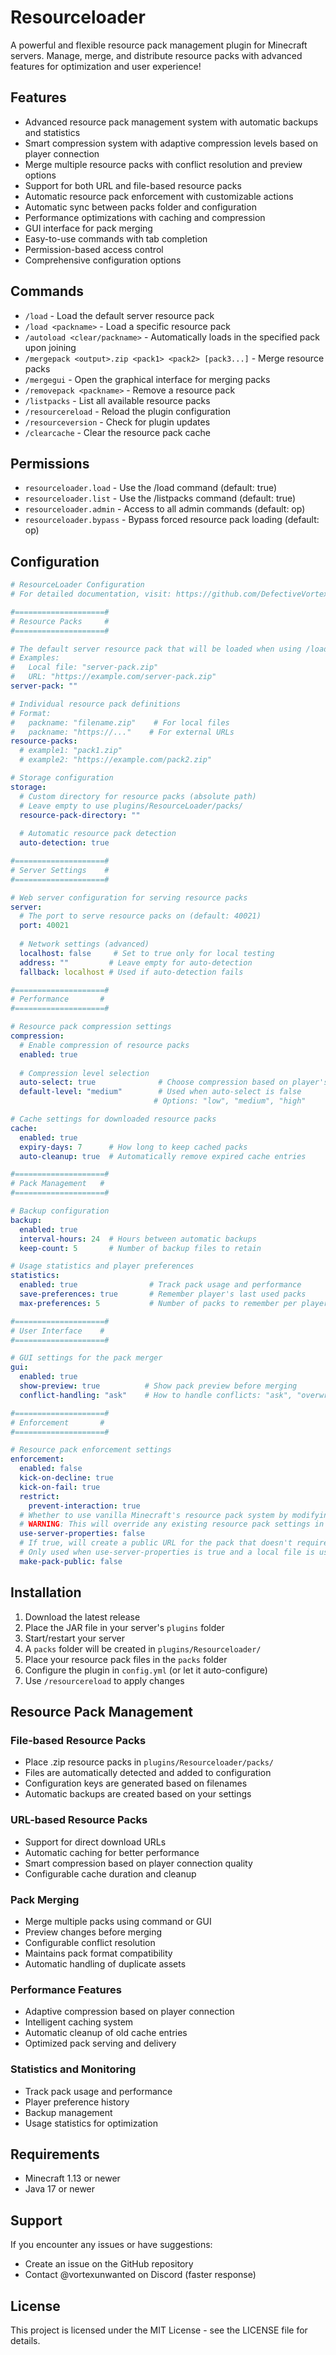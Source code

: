 # Resourceloader

A powerful and flexible resource pack management plugin for Minecraft servers. Manage, merge, and distribute resource packs with advanced features for optimization and user experience!

## Features

- Advanced resource pack management system with automatic backups and statistics
- Smart compression system with adaptive compression levels based on player connection
- Merge multiple resource packs with conflict resolution and preview options
- Support for both URL and file-based resource packs
- Automatic resource pack enforcement with customizable actions
- Automatic sync between packs folder and configuration
- Performance optimizations with caching and compression
- GUI interface for pack merging
- Easy-to-use commands with tab completion
- Permission-based access control
- Comprehensive configuration options

## Commands

- `/load` - Load the default server resource pack
- `/load <packname>` - Load a specific resource pack
- `/autoload <clear/packname>` - Automatically loads in the specified pack upon joining
- `/mergepack <output>.zip <pack1> <pack2> [pack3...]` - Merge resource packs
- `/mergegui` - Open the graphical interface for merging packs
- `/removepack <packname>` - Remove a resource pack
- `/listpacks` - List all available resource packs
- `/resourcereload` - Reload the plugin configuration
- `/resourceversion` - Check for plugin updates
- `/clearcache` - Clear the resource pack cache

## Permissions

- `resourceloader.load` - Use the /load command (default: true)
- `resourceloader.list` - Use the /listpacks command (default: true)
- `resourceloader.admin` - Access to all admin commands (default: op)
- `resourceloader.bypass` - Bypass forced resource pack loading (default: op)

## Configuration

```yaml
# ResourceLoader Configuration
# For detailed documentation, visit: https://github.com/DefectiveVortex/Resourceloader

#====================#
# Resource Packs     #
#====================#

# The default server resource pack that will be loaded when using /load without arguments
# Examples:
#   Local file: "server-pack.zip"
#   URL: "https://example.com/server-pack.zip"
server-pack: ""

# Individual resource pack definitions
# Format:
#   packname: "filename.zip"    # For local files
#   packname: "https://..."    # For external URLs
resource-packs:
  # example1: "pack1.zip"
  # example2: "https://example.com/pack2.zip"

# Storage configuration
storage:
  # Custom directory for resource packs (absolute path)
  # Leave empty to use plugins/ResourceLoader/packs/
  resource-pack-directory: ""
  
  # Automatic resource pack detection
  auto-detection: true

#====================#
# Server Settings    #
#====================#

# Web server configuration for serving resource packs
server:
  # The port to serve resource packs on (default: 40021)
  port: 40021
  
  # Network settings (advanced)
  localhost: false     # Set to true only for local testing
  address: ""         # Leave empty for auto-detection
  fallback: localhost # Used if auto-detection fails

#====================#
# Performance       #
#====================#

# Resource pack compression settings
compression:
  # Enable compression of resource packs
  enabled: true
  
  # Compression level selection
  auto-select: true              # Choose compression based on player's connection
  default-level: "medium"        # Used when auto-select is false
                                # Options: "low", "medium", "high"

# Cache settings for downloaded resource packs
cache:
  enabled: true
  expiry-days: 7      # How long to keep cached packs
  auto-cleanup: true  # Automatically remove expired cache entries

#====================#
# Pack Management   #
#====================#

# Backup configuration
backup:
  enabled: true
  interval-hours: 24  # Hours between automatic backups
  keep-count: 5       # Number of backup files to retain

# Usage statistics and player preferences
statistics:
  enabled: true                # Track pack usage and performance
  save-preferences: true       # Remember player's last used packs
  max-preferences: 5           # Number of packs to remember per player

#====================#
# User Interface    #
#====================#

# GUI settings for the pack merger
gui:
  enabled: true
  show-preview: true          # Show pack preview before merging
  conflict-handling: "ask"    # How to handle conflicts: "ask", "overwrite", "skip"

#====================#
# Enforcement       #
#====================#

# Resource pack enforcement settings
enforcement:
  enabled: false
  kick-on-decline: true
  kick-on-fail: true
  restrict:
    prevent-interaction: true
  # Whether to use vanilla Minecraft's resource pack system by modifying server.properties
  # WARNING: This will override any existing resource pack settings in server.properties
  use-server-properties: false
  # If true, will create a public URL for the pack that doesn't require authentication
  # Only used when use-server-properties is true and a local file is used
  make-pack-public: false
```

## Installation

1. Download the latest release
2. Place the JAR file in your server's `plugins` folder
3. Start/restart your server
4. A `packs` folder will be created in `plugins/Resourceloader/`
5. Place your resource pack files in the `packs` folder
6. Configure the plugin in `config.yml` (or let it auto-configure)
7. Use `/resourcereload` to apply changes

## Resource Pack Management

### File-based Resource Packs
- Place .zip resource packs in `plugins/Resourceloader/packs/`
- Files are automatically detected and added to configuration
- Configuration keys are generated based on filenames
- Automatic backups are created based on your settings

### URL-based Resource Packs
- Support for direct download URLs
- Automatic caching for better performance
- Smart compression based on player connection quality
- Configurable cache duration and cleanup

### Pack Merging
- Merge multiple packs using command or GUI
- Preview changes before merging
- Configurable conflict resolution
- Maintains pack format compatibility
- Automatic handling of duplicate assets

### Performance Features
- Adaptive compression based on player connection
- Intelligent caching system
- Automatic cleanup of old cache entries
- Optimized pack serving and delivery

### Statistics and Monitoring
- Track pack usage and performance
- Player preference history
- Backup management
- Usage statistics for optimization

## Requirements

- Minecraft 1.13 or newer
- Java 17 or newer

## Support

If you encounter any issues or have suggestions:
- Create an issue on the GitHub repository
- Contact @vortexunwanted on Discord (faster response)

## License

This project is licensed under the MIT License - see the LICENSE file for details.